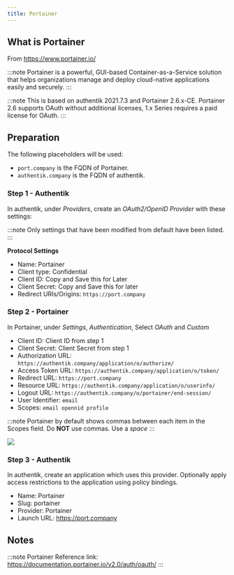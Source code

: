 ```yaml
---
title: Portainer
---
```


## What is Portainer

From https://www.portainer.io/

:::note
Portainer is a powerful, GUI-based Container-as-a-Service solution that helps organizations manage and deploy cloud-native applications easily and securely.
:::

:::note
This is based on authentik 2021.7.3 and Portainer 2.6.x-CE.  Portainer 2.6 supports OAuth without additional licenses, 1.x Series requires a paid license for OAuth.
:::

## Preparation

The following placeholders will be used:

- `port.company` is the FQDN of Portainer.
- `authentik.company` is the FQDN of authentik.

### Step 1 - Authentik

In authentik, under _Providers_, create an _OAuth2/OpenID Provider_ with these settings:

:::note
Only settings that have been modified from default have been listed.
:::

**Protocol Settings**
- Name: Portainer
- Client type: Confidential
- Client ID: Copy and Save this for Later
- Client Secret: Copy and Save this for later
- Redirect URIs/Origins: `https://port.company`


### Step 2 - Portainer

In Portainer, under _Settings_, _Authentication_, Select _OAuth_ and _Custom_

- Client ID: Client ID from step 1
- Client Secret: Client Secret from step 1
- Authorization URL: `https://authentik.company/application/o/authorize/`
- Access Token URL: `https://authentik.company/application/o/token/`
- Redirect URL: `https://port.company`
- Resource URL: `https://authentik.company/application/o/userinfo/`
- Logout URL: `https://authentik.company/o/portainer/end-session/`
- User Identifier: `email`
- Scopes: `email opennid profile`

:::note
Portainer by default shows commas between each item in the Scopes field.  Do **NOT** use commas.  Use a _space_
:::

![](./vport1.png)

### Step 3 - Authentik

In authentik, create an application which uses this provider. Optionally apply access restrictions to the application using policy bindings.

- Name: Portainer
- Slug: portainer
- Provider: Portainer
- Launch URL: https://port.company


## Notes

:::note
Portainer Reference link: https://documentation.portainer.io/v2.0/auth/oauth/
:::
